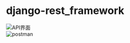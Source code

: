 # django-rest_framework
![API界面](https://ooo.0o0.ooo/2017/06/18/594655e6e770d.png)   
![postman](https://ooo.0o0.ooo/2017/06/18/594655ffbba16.png)
